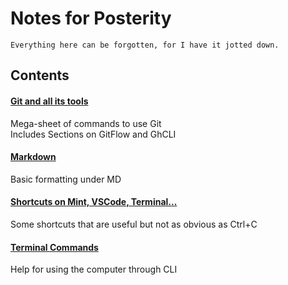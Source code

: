 # Notes for Posterity


    Everything here can be forgotten, for I have it jotted down.

## Contents

#### [Git and all its tools](/chGit.md)
Mega-sheet of commands to use Git  
Includes Sections on GitFlow and GhCLI
#### [Markdown](/chMarkdown.md)
Basic formatting under MD
#### [Shortcuts on Mint, VSCode, Terminal...](/chShortcuts.md)  
Some shortcuts that are useful but not as obvious as Ctrl+C
#### [Terminal Commands](/chTerminal.md)
Help for using the computer through CLI